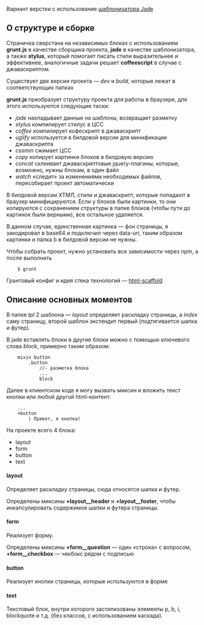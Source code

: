 Вариант верстки с использование [шаблонизатора Jade](http://jade-lang.com/)

## О структуре и сборке

Страничка сверстана на независимых блоках с использованием **grunt.js** в качестве сборщика проекта, **jade** в качестве шаблонизатора, а также **stylus**, который помогает писать стили выразительнее и эффективнее, аналогичные задачи решает **coffeescript** в случае с джаваскриптом.

Существует две версии проекта — *dev* и *build*, которые лежат в соответствующих папках

**grunt.js** преобразует структуру проекта для работы в браузере, для этого используются следующие таски:

* *jade* накладывает данные на шаблоны, возвращает разметку
* *stylus* компилирует стилус в ЦСС
* *coffee* компилирует кофескрипт в джаваскрипт
* *uglify* используется в билдовой версии для минификации джаваскрипта
* *cssmin* сжимает ЦСС
* *copy* копирует картинки блоков в билдовую версию
* *concat* склеивает джаваскриптовые jquery-плагины, которые, возможно, нужны блокам, в один файл
* *watch* «следит» за изменениями необходимых файлов, пересобирает проект автоматически

В билдовой версии ХТМЛ, стили и джаваскрипт, которые попадают в браузер минифицируются. Если у блоков были картинки, то они копируются с сохранением структуры в папке блоков (чтобы пути до картинок были верными), все остальное удаляется.

В данном случае, единственная картинка — фон страницы, я закодировал в base64 и подключил через data-uri, таким образом картинки и папка b в билдовой версии не нужны.

Чтобы собрать проект, нужно установить все зависимости через npm, а после выполнить

		$ grunt

Грантовый конфиг и идея стека технологий — [html-scaffold](https://github.com/oleggromov/html-scaffold)

## Описание основных моментов

В папке *tpl* 2 шаблона — *layout* определяет раскладку страницы, а *index* саму страницу, второй шаблон экстендит первый (подтягивается шапка и футер). 

В jade вставлять блоки в другие блоки можно с помощью ключевого слова *block*, примерно таким образом:

		mixin button
			.button
				//- разметка блока
				...
				block

Далее в клиентском коде я могу вызвать миксин и вложить текст кнопки или любой другой html-контент:
		
		...
		+button
			| Привет, я кнопка!




На проекте всего 4 блока:

* layout
* form
* button
* text

#### layout

Определяет раскладку страницы, сюда относятся шапка и футер.

Определены миксины **+layout__header** и **+layout__footer**, чтобы инкапсулировать содержимое шапки и футера страницы.

#### form

Реализует форму.

Определены миксины **+form__question** — один «строка» с вопросом, **+form__checkbox** — чекбокс рядом с подписью

#### button

Реализует кнопки страницы, которые используются в форме

#### text

Текстовый блок, внутри которого застилизованы элементы p, b, i, blockquote и т.д. (без классов, с использованием каскада).
